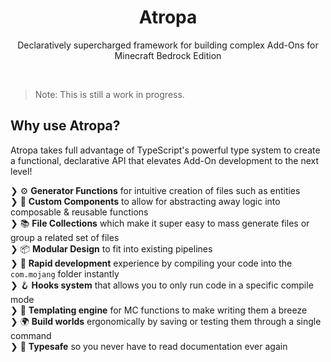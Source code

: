 <h1 align="center">Atropa</h1>
<p align="center">Declaratively supercharged framework for building complex Add-Ons for Minecraft Bedrock Edition</p>

<br/>

> Note: This is still a work in progress.

## Why use Atropa?

Atropa takes full advantage of TypeScript's powerful type system to create a functional, declarative API that elevates Add-On development to the next level!

❯ ⚙️ **Generator Functions** for intuitive creation of files such as entities <br/>
❯ 💾 **Custom Components** to allow for abstracting away logic into composable & reusable functions <br/>
❯ 📚 **File Collections** which make it super easy to mass generate files or group a related set of files <br/>
❯ 📦 **Modular Design** to fit into existing pipelines <br/>
❯ 🐇 **Rapid development** experience by compiling your code into the `com.mojang` folder instantly <br/>
❯ 🪝 **Hooks system** that allows you to only run code in a specific compile mode <br/>
❯ 🧰 **Templating engine** for MC functions to make writing them a breeze <br/>
❯ 🌍 **Build worlds** ergonomically by saving or testing them through a single command <br/>
❯ 🦺 **Typesafe** so you never have to read documentation ever again <br/>

